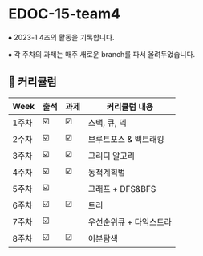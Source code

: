 # EDOC-15-team4

⦁ 2023-1 4조의 활동을 기록합니다.

⦁ 각 주차의 과제는 매주 새로운 branch를 파서 올려두었습니다. 

📌 커리큘럼
---------------------------

| Week | 출석 | 과제 |커리큘럼 내용 |
| ------ | -- | -- |----------- |
| 1주차 | ☑️ | ☑️ | 스택, 큐, 덱 |
| 2주차 | ☑️ | ☑️ | 브루트포스 & 백트래킹 |
| 3주차 | ☑️ | ☑️ | 그리디 알고리 |
| 4주차 | ☑️ | ☑️ | 동적계획법	 |
| 5주차 | ☑️ |  | 그래프 + DFS&BFS |
| 6주차 | ☑️ | ☑️ | 트리 |
| 7주차 | ☑️ |  | 우선순위큐 + 다익스트라 |
| 8주차 | ☑️  | ☑️  | 이분탐색 |

